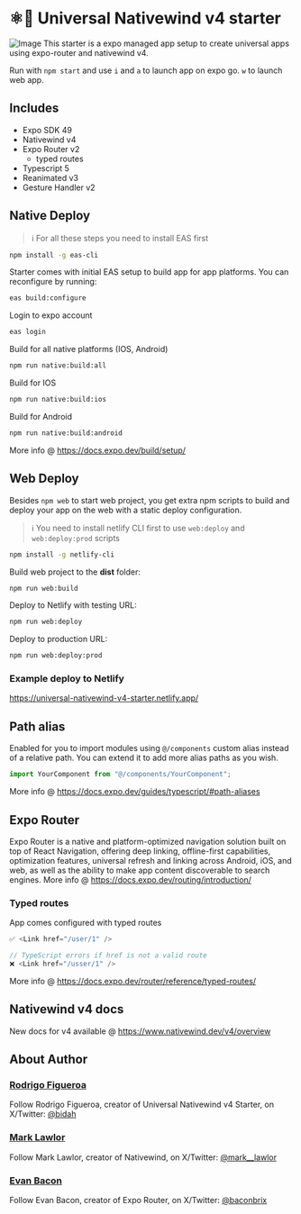 # ⚛️💨 Universal Nativewind v4 starter

<img src="https://i.imgur.com/WXzT4GR.png" alt="Image"/>
This starter is a expo managed app setup to create universal apps using expo-router and nativewind v4.

Run with `npm start` and use `i` and `a` to launch app on expo go. `w` to launch web app.

## Includes

- Expo SDK 49
- Nativewind v4
- Expo Router v2
  - typed routes
- Typescript 5
- Reanimated v3
- Gesture Handler v2

## Native Deploy

> ℹ️ For all these steps you need to install EAS first

```bash
npm install -g eas-cli
```

Starter comes with initial EAS setup to build app for app platforms. You can reconfigure by running:

```bash
eas build:configure
```

Login to expo account

```bash
eas login
```

Build for all native platforms (IOS, Android)
```bash
npm run native:build:all
````

Build for IOS
```bash
npm run native:build:ios
````

Build for Android
```bash
npm run native:build:android
````

More info @ <https://docs.expo.dev/build/setup/>

## Web Deploy

Besides `npm web` to start web project, you get extra npm scripts to build and deploy your app on the web with a static deploy configuration.

> ℹ️ You need to install netlify CLI first to use `web:deploy` and `web:deploy:prod` scripts

```bash
npm install -g netlify-cli
```

Build web project to the **dist** folder:
```bash
npm run web:build
```

Deploy to Netlify with testing URL:
```bash
npm run web:deploy
```

Deploy to production URL:
```bash
npm run web:deploy:prod
```


### Example deploy to Netlify

<https://universal-nativewind-v4-starter.netlify.app/>

## Path alias

Enabled for you to import modules using `@/components` custom alias instead of a relative path. You can extend it to add more alias paths as you wish.

```jsx
import YourComponent from "@/components/YourComponent";
```

More info @ <https://docs.expo.dev/guides/typescript/#path-aliases>

## Expo Router

Expo Router is a native and platform-optimized navigation solution built on top of React Navigation, offering deep linking, offline-first capabilities, optimization features, universal refresh and linking across Android, iOS, and web, as well as the ability to make app content discoverable to search engines.
More info @ <https://docs.expo.dev/routing/introduction/>

### Typed routes

App comes configured with typed routes

```jsx
✅ <Link href="/user/1" />

// TypeScript errors if href is not a valid route
❌ <Link href="/usser/1" />
```
More info @ <https://docs.expo.dev/router/reference/typed-routes/>


## Nativewind v4 docs

New docs for v4 available @ <https://www.nativewind.dev/v4/overview>

## About Author

### [Rodrigo Figueroa](https://twitter.com/bidah)

Follow Rodrigo Figueroa, creator of Universal Nativewind v4 Starter, on X/Twitter: [@bidah](https://twitter.com/bidah)

### [Mark Lawlor](https://twitter.com/mark__lawlor)

Follow Mark Lawlor, creator of Nativewind, on X/Twitter: [@mark\_\_lawlor](https://twitter.com/mark__lawlor)

### [Evan Bacon](https://twitter.com/baconbrix)

Follow Evan Bacon, creator of Expo Router, on X/Twitter: [@baconbrix](https://twitter.com/baconbrix)

